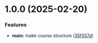 # 1.0.0 (2025-02-20)


### Features

* **main:** make course structure ([35f357d](https://github.com/TraoreAnriNoel/os-intro/commit/35f357de5b7d39a96bc1721c611738f5a3d2702c))



